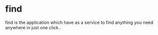 # find
find is the application which have as  a service to find anything you need anywhere in just one click..
